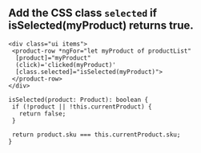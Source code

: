 

##  Add the CSS class `selected` if isSelected(myProduct) returns true.
```
<div class="ui items">
 <product-row *ngFor="let myProduct of productList"
  [product]="myProduct"
  (click)='clicked(myProduct)'
  [class.selected]="isSelected(myProduct)">
 </product-row>
</div>
```

```
isSelected(product: Product): boolean {
 if (!product || !this.currentProduct) { 
   return false;
 }
 
 return product.sku === this.currentProduct.sku;
}
```